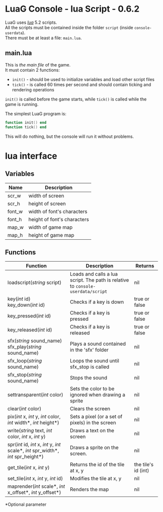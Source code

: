 # LuaG Console - lua Script - 0.6.2

LuaG uses [*lua*](https://www.lua.org/) 5.2 scripts.  
All the scripts must be contained inside the folder `script` (inside `console-userdata`).  
There must be at least a file: `main.lua`.

## main.lua
This is *the main file* of the game.  
It must contain 2 functions:
- `init()` - should be used to initialize variables and load other script files
- `tick()` - is called 60 times per second and should contain ticking and rendering operations

`init()` is called before the game starts, while `tick()` is called while the game is running.

The simplest LuaG program is:  
```lua
function init() end
function tick() end
```

This will do nothing, but the console will run it without problems.

# lua interface

## Variables
| Name   | Description                 |
| ------ | --------------------------- |
| scr_w  | width of screen             |
| scr_h  | height of screen            |
| font_w | width of font's characters  |
| font_h | height of font's characters |
| map_w  | width of game map           |
| map_h  | height of game map          |

## Functions

| Function | Description | Returns |
| --- | --- | --- |
| loadscript(*string* script) | Loads and calls a lua script. The path is relative to `console-userdata/script` | nil |
| key(*int* id) <br> key_down(*int* id) | Checks if a key is down | true or false |
| key_pressed(*int* id) | Checks if a key is pressed | true or false |
| key_released(*int* id) | Checks if a key is released | true or false |
| sfx(*string* sound_name) <br> sfx_play(*string* sound_name) | Plays a sound contained in the 'sfx' folder | nil |
| sfx_loop(*string* sound_name) | Loops the sound until sfx_stop is called | nil |
| sfx_stop(*string* sound_name) | Stops the sound | nil |
| settransparent(*int* color) | Sets the color to be ignored when drawing a sprite | nil |
| clear(*int* color) | Clears the screen | nil |
| pix(*int* x, *int* y, *int* color, *int* width*, *int* height*) | Sets a pixel (or a set of pixels) in the screen | nil |
| write(*string* text, *int* color, *int* x, *int* y) | Draws a text on the screen | nil |
| spr(*int* id, *int* x, *int* y, *int* scale*, *int* spr_width*, *int* spr_height*) | Draws a sprite on the screen. | nil |
| get_tile(*int* x, *int* y) | Returns the id of the tile at x, y | the tile's id (int) |
| set_tile(*int* x, *int* y, *int* id) | Modifies the tile at x, y | nil |
| maprender(*int* scale*, *int* x_offset*, *int* y_offset*) | Renders the map | nil |

*Optional parameter
